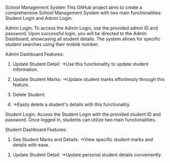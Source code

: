 School Management System
This GitHub project aims to create a comprehensive School Management System with two main functionalities: Student Login and Admin Login.

Admin Login:
To access the Admin Login, use the provided admin ID and password. Upon successful login, you will be directed to the Admin Dashboard, showcasing all student details. The system allows for specific student searches using their mobile number.

Admin Dashboard Features:
1) Update Student Detail:
->Use this functionality to update student information.

2) Update Student Marks:
->Update student marks effortlessly through this feature.

3) Delete Student:
4) ->Easily delete a student's details with this functionality.

Student Login:
Access the Student Login with the provided student ID and password. Once logged in, students can utilize two main functionalities.

Student Dashboard Features:
1) See Student Marks and Details:
->View specific student marks and details with ease.

2) Update Student Detail:
->Update personal student details conveniently.
